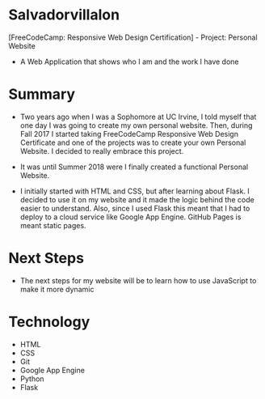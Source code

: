 # Salvadorvillalon
[FreeCodeCamp: Responsive Web Design Certification] - Project: Personal Website
- A Web Application that shows who I am and the work I have done

# Summary 
- Two years ago when I was a Sophomore at UC Irvine, I told myself that one day I was going to create my own personal website. Then, during Fall 2017
I started taking FreeCodeCamp Responsive Web Design Certificate and one of the projects was to create your own Personal Website. I decided to really embrace this project.

- It was until Summer 2018 were I finally created a functional Personal Website.

- I initially started with HTML and CSS, but after learning about Flask. I decided to use it on my website and it made the logic behind the 
code easier to understand. Also, since I used Flask this meant that I had to deploy to a cloud service like Google App Engine. GitHub Pages is meant
static pages.

# Next Steps
- The next steps for my website will be to learn how to use JavaScript to make it more dynamic

# Technology
- HTML
- CSS
- Git
- Google App Engine
- Python 
- Flask
